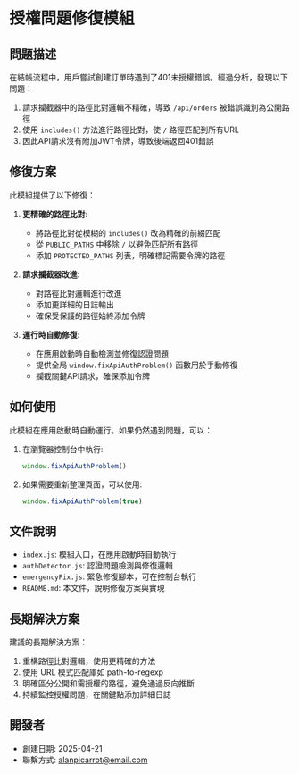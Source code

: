 # 授權問題修復模組

## 問題描述

在結帳流程中，用戶嘗試創建訂單時遇到了401未授權錯誤。經過分析，發現以下問題：

1. 請求攔截器中的路徑比對邏輯不精確，導致 `/api/orders` 被錯誤識別為公開路徑
2. 使用 `includes()` 方法進行路徑比對，使 `/` 路徑匹配到所有URL
3. 因此API請求沒有附加JWT令牌，導致後端返回401錯誤

## 修復方案

此模組提供了以下修復：

1. **更精確的路徑比對**:
   - 將路徑比對從模糊的 `includes()` 改為精確的前綴匹配
   - 從 `PUBLIC_PATHS` 中移除 `/` 以避免匹配所有路徑
   - 添加 `PROTECTED_PATHS` 列表，明確標記需要令牌的路徑

2. **請求攔截器改進**:
   - 對路徑比對邏輯進行改進
   - 添加更詳細的日誌輸出
   - 確保受保護的路徑始終添加令牌

3. **運行時自動修復**:
   - 在應用啟動時自動檢測並修復認證問題
   - 提供全局 `window.fixApiAuthProblem()` 函數用於手動修復
   - 攔截關鍵API請求，確保添加令牌

## 如何使用

此模組在應用啟動時自動運行。如果仍然遇到問題，可以：

1. 在瀏覽器控制台中執行:
   ```javascript
   window.fixApiAuthProblem()
   ```

2. 如果需要重新整理頁面，可以使用:
   ```javascript
   window.fixApiAuthProblem(true)
   ```

## 文件說明

- `index.js`: 模組入口，在應用啟動時自動執行
- `authDetector.js`: 認證問題檢測與修復邏輯
- `emergencyFix.js`: 緊急修復腳本，可在控制台執行
- `README.md`: 本文件，說明修復方案與實現

## 長期解決方案

建議的長期解決方案：

1. 重構路徑比對邏輯，使用更精確的方法
2. 使用 URL 模式匹配庫如 path-to-regexp
3. 明確區分公開和需授權的路徑，避免通過反向推斷
4. 持續監控授權問題，在關鍵點添加詳細日誌

## 開發者

- 創建日期: 2025-04-21
- 聯繫方式: alanpicarrot@email.com
